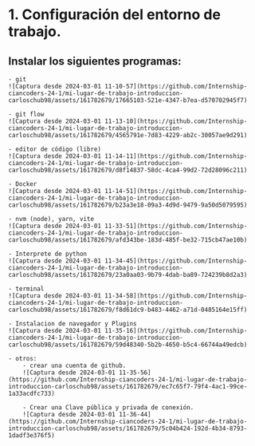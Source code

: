 # 1. Configuración del entorno de trabajo.
    
##    Instalar los siguientes programas:
    - git
    ![Captura desde 2024-03-01 11-10-57](https://github.com/Internship-ciancoders-24-1/mi-lugar-de-trabajo-introduccion-carloschub98/assets/161782679/17665103-521e-4347-b7ea-d570702945f7)

    - git flow
    ![Captura desde 2024-03-01 11-13-10](https://github.com/Internship-ciancoders-24-1/mi-lugar-de-trabajo-introduccion-carloschub98/assets/161782679/4565791e-7d83-4229-ab2c-30057ae9d291)

    - editor de código (libre)
    ![Captura desde 2024-03-01 11-14-11](https://github.com/Internship-ciancoders-24-1/mi-lugar-de-trabajo-introduccion-carloschub98/assets/161782679/d8f14837-58dc-4ca4-99d2-72d28096c211)

    - Docker
    ![Captura desde 2024-03-01 11-14-51](https://github.com/Internship-ciancoders-24-1/mi-lugar-de-trabajo-introduccion-carloschub98/assets/161782679/b23a3e18-09a3-4d9d-9479-9a50d5079595)

    - nvm (node), yarn, vite
    ![Captura desde 2024-03-01 11-33-51](https://github.com/Internship-ciancoders-24-1/mi-lugar-de-trabajo-introduccion-carloschub98/assets/161782679/afd343be-183d-485f-be32-715cb47ae10b)

    - Interprete de python
    ![Captura desde 2024-03-01 11-34-45](https://github.com/Internship-ciancoders-24-1/mi-lugar-de-trabajo-introduccion-carloschub98/assets/161782679/23a0aa03-9b79-4dab-ba89-724239b8d2a3)

    - terminal
    ![Captura desde 2024-03-01 11-34-58](https://github.com/Internship-ciancoders-24-1/mi-lugar-de-trabajo-introduccion-carloschub98/assets/161782679/f8d61dc9-b483-4462-a71d-0485164e15ff)

    - Instalacion de navegador y Plugins
    ![Captura desde 2024-03-01 11-35-16](https://github.com/Internship-ciancoders-24-1/mi-lugar-de-trabajo-introduccion-carloschub98/assets/161782679/59d48340-5b2b-4650-b5c4-66744a49edcb)
    
    - otros:
        - crear una cuenta de github.
        ![Captura desde 2024-03-01 11-35-56](https://github.com/Internship-ciancoders-24-1/mi-lugar-de-trabajo-introduccion-carloschub98/assets/161782679/ec7c65f7-79f4-4ac1-99ce-1a33acdfc733)

        - Crear una Clave pública y privada de conexión.
        ![Captura desde 2024-03-01 11-36-44](https://github.com/Internship-ciancoders-24-1/mi-lugar-de-trabajo-introduccion-carloschub98/assets/161782679/5c04b424-192d-4b34-8793-1dadf3e376f5)
        
